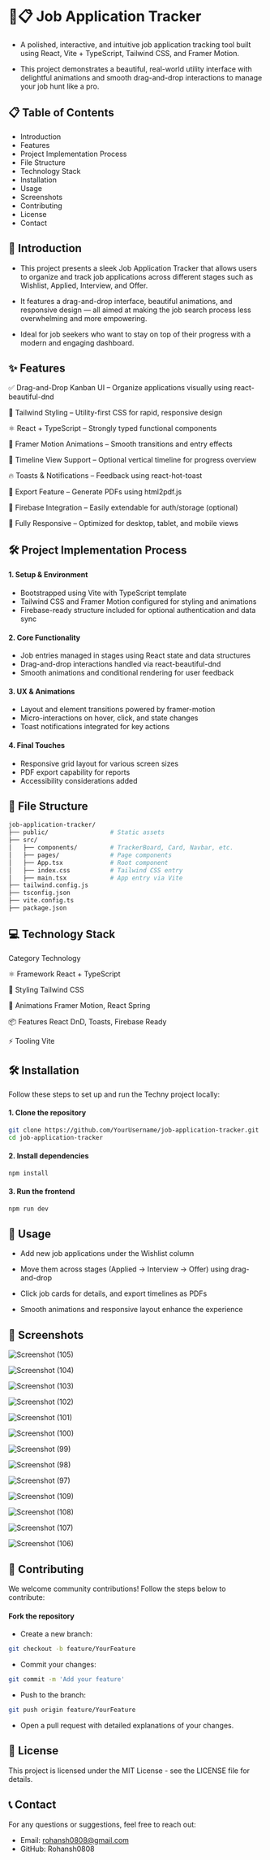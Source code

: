 # 🚀📋 Job Application Tracker


- A polished, interactive, and intuitive job application tracking tool built using React, Vite + TypeScript, Tailwind CSS, and Framer Motion.

- This project demonstrates a beautiful, real-world utility interface with delightful animations and smooth drag-and-drop interactions to manage your job hunt like a pro.

## 📋 Table of Contents
- Introduction
- Features
- Project Implementation Process
- File Structure
- Technology Stack
- Installation
- Usage
- Screenshots
- Contributing
- License
- Contact

## 📘 Introduction

- This project presents a sleek Job Application Tracker that allows users to organize and track job applications across different stages such as Wishlist, Applied, Interview, and Offer.

- It features a drag-and-drop interface, beautiful animations, and responsive design — all aimed at making the job search process less overwhelming and more empowering.

- Ideal for job seekers who want to stay on top of their progress with a modern and engaging dashboard.


## ✨ Features

✅ Drag-and-Drop Kanban UI – Organize applications visually using react-beautiful-dnd

🎨 Tailwind Styling – Utility-first CSS for rapid, responsive design

⚛️ React + TypeScript – Strongly typed functional components

🎥 Framer Motion Animations – Smooth transitions and entry effects

📅 Timeline View Support – Optional vertical timeline for progress overview

🔥 Toasts & Notifications – Feedback using react-hot-toast

📄 Export Feature – Generate PDFs using html2pdf.js

🔐 Firebase Integration – Easily extendable for auth/storage (optional)

📱 Fully Responsive – Optimized for desktop, tablet, and mobile views



## 🛠 Project Implementation Process

#### 1. Setup & Environment
- Bootstrapped using Vite with TypeScript template
- Tailwind CSS and Framer Motion configured for styling and animations
- Firebase-ready structure included for optional authentication and data sync

#### 2. Core Functionality
- Job entries managed in stages using React state and data structures
- Drag-and-drop interactions handled via react-beautiful-dnd
- Smooth animations and conditional rendering for user feedback

#### 3. UX & Animations
- Layout and element transitions powered by framer-motion
- Micro-interactions on hover, click, and state changes
- Toast notifications integrated for key actions

#### 4. Final Touches
- Responsive grid layout for various screen sizes
- PDF export capability for reports
- Accessibility considerations added

## 📁 File Structure

```bash
job-application-tracker/
├── public/                 # Static assets
├── src/
│   ├── components/         # TrackerBoard, Card, Navbar, etc.
│   ├── pages/              # Page components
│   ├── App.tsx             # Root component
│   ├── index.css           # Tailwind CSS entry
│   ├── main.tsx            # App entry via Vite
├── tailwind.config.js
├── tsconfig.json
├── vite.config.ts
├── package.json
```

## 💻 Technology Stack

Category	Technology

⚛️ Framework	React + TypeScript

🎨 Styling	Tailwind CSS

🎥 Animations	Framer Motion, React Spring

📦 Features	React DnD, Toasts, Firebase Ready

⚡ Tooling	Vite


## 🛠 Installation

Follow these steps to set up and run the Techny project locally:

#### 1. Clone the repository
```bash
git clone https://github.com/YourUsername/job-application-tracker.git
cd job-application-tracker
```

#### 2. Install dependencies

```bash
npm install
```

#### 3. Run the frontend

```bash
npm run dev
```

## 🚀 Usage
- Add new job applications under the Wishlist column

- Move them across stages (Applied → Interview → Offer) using drag-and-drop

- Click job cards for details, and export timelines as PDFs

- Smooth animations and responsive layout enhance the experience


## 📸 Screenshots

![Screenshot (105)](https://github.com/user-attachments/assets/4271025b-0276-487a-a8a5-37be37206a53)

![Screenshot (104)](https://github.com/user-attachments/assets/b1b6cd0b-4079-4c87-a175-9362a16bb383)

![Screenshot (103)](https://github.com/user-attachments/assets/9e4187f3-ce0f-441d-a6ab-34e285e3a304)

![Screenshot (102)](https://github.com/user-attachments/assets/1c44bbc8-ba1b-442b-a1fe-11375099b773)

![Screenshot (101)](https://github.com/user-attachments/assets/af926fad-fa70-4794-8642-7c0f5f48fa18)

![Screenshot (100)](https://github.com/user-attachments/assets/653fca41-b90c-4004-99e9-817e1573d891)

![Screenshot (99)](https://github.com/user-attachments/assets/90561312-8389-4a9d-8387-f7ee00014dd5)

![Screenshot (98)](https://github.com/user-attachments/assets/56ce28c1-981c-41ab-8abb-66e0648838b5)

![Screenshot (97)](https://github.com/user-attachments/assets/7d6b66bd-b4bf-407a-b375-d514744fc95f)

![Screenshot (109)](https://github.com/user-attachments/assets/8df0f393-8150-4bf7-80e2-dd7ecc294861)

![Screenshot (108)](https://github.com/user-attachments/assets/f073beb4-7b7f-4eed-8100-bc75b6de2a9e)

![Screenshot (107)](https://github.com/user-attachments/assets/64e00deb-dc85-4975-9ba3-d97f4755d65b)

![Screenshot (106)](https://github.com/user-attachments/assets/1e200ead-37a0-4f9f-85ec-8d9d7aa668c9)



## 🤝 Contributing
We welcome community contributions! Follow the steps below to contribute:

#### Fork the repository
- Create a new branch:
```bash
git checkout -b feature/YourFeature
```

- Commit your changes:
```bash
git commit -m 'Add your feature'
```

- Push to the branch:
```bash
git push origin feature/YourFeature
```

- Open a pull request with detailed explanations of your changes.

## 📄 License

This project is licensed under the MIT License - see the LICENSE file for details.

## 📞 Contact
For any questions or suggestions, feel free to reach out:

- Email: rohansh0808@gmail.com
- GitHub: Rohansh0808
